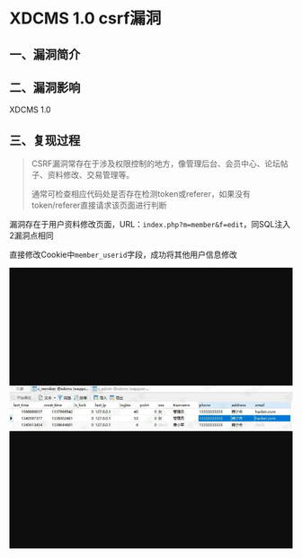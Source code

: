 XDCMS 1.0 csrf漏洞
==================

一、漏洞简介
------------

二、漏洞影响
------------

XDCMS 1.0

三、复现过程
------------

> CSRF漏洞常存在于涉及权限控制的地方，像管理后台、会员中心、论坛帖子、资料修改、交易管理等。
>
> 通常可检查相应代码处是否存在检测token或referer，如果没有token/referer直接请求该页面进行判断

漏洞存在于用户资料修改页面，URL：`index.php?m=member&f=edit`，同SQL注入2漏洞点相同

直接修改Cookie中`member_userid`字段，成功将其他用户信息修改

![](resource/XDCMS1.0csrf漏洞/media/rId24.jpg)

